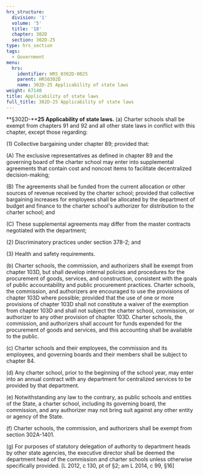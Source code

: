 ```yaml
---
hrs_structure:
  division: '1'
  volume: '5'
  title: '18'
  chapter: 302D
  section: 302D-25
type: hrs_section
tags:
  - Government
menu:
  hrs:
    identifier: HRS_0302D-0025
    parent: HRS0302D
    name: 302D-25 Applicability of state laws
weight: 67140
title: Applicability of state laws
full_title: 302D-25 Applicability of state laws
---
```

**§302D-****25 Applicability of state laws.** (a) Charter schools shall be exempt from chapters 91 and 92 and all other state laws in conflict with this chapter, except those regarding:

(1) Collective bargaining under chapter 89; provided that:

(A) The exclusive representatives as defined in chapter 89 and the governing board of the charter school may enter into supplemental agreements that contain cost and noncost items to facilitate decentralized decision-making;

(B) The agreements shall be funded from the current allocation or other sources of revenue received by the charter school; provided that collective bargaining increases for employees shall be allocated by the department of budget and finance to the charter school's authorizer for distribution to the charter school; and

(C) These supplemental agreements may differ from the master contracts negotiated with the department;

(2) Discriminatory practices under section 378-2; and

(3) Health and safety requirements.

(b) Charter schools, the commission, and authorizers shall be exempt from chapter 103D, but shall develop internal policies and procedures for the procurement of goods, services, and construction, consistent with the goals of public accountability and public procurement practices. Charter schools, the commission, and authorizers are encouraged to use the provisions of chapter 103D where possible; provided that the use of one or more provisions of chapter 103D shall not constitute a waiver of the exemption from chapter 103D and shall not subject the charter school, commission, or authorizer to any other provision of chapter 103D. Charter schools, the commission, and authorizers shall account for funds expended for the procurement of goods and services, and this accounting shall be available to the public.

(c) Charter schools and their employees, the commission and its employees, and governing boards and their members shall be subject to chapter 84.

(d) Any charter school, prior to the beginning of the school year, may enter into an annual contract with any department for centralized services to be provided by that department.

(e) Notwithstanding any law to the contrary, as public schools and entities of the State, a charter school, including its governing board, the commission, and any authorizer may not bring suit against any other entity or agency of the State.

(f) Charter schools, the commission, and authorizers shall be exempt from section 302A-1401.

(g) For purposes of statutory delegation of authority to department heads by other state agencies, the executive director shall be deemed the department head of the commission and charter schools unless otherwise specifically provided. [L 2012, c 130, pt of §2; am L 2014, c 99, §16]